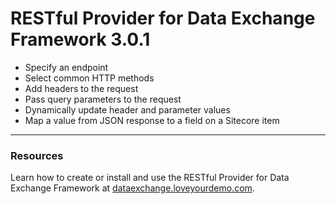 RESTful Provider for Data Exchange Framework 3.0.1
=====

   * Specify an endpoint
   * Select common HTTP methods 
   * Add headers to the request
   * Pass query parameters to the request
   * Dynamically update header and parameter values
   * Map a value from JSON response to a field on a Sitecore item

---

### Resources

Learn how to create or install and use the RESTful Provider for Data Exchange Framework
at [dataexchange.loveyourdemo.com](http://dataexchange.loveyourdemo.com).
